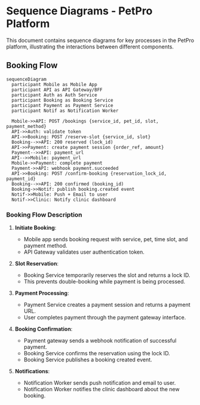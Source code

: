 # Sequence Diagrams - PetPro Platform

This document contains sequence diagrams for key processes in the PetPro platform, illustrating the interactions between different components.

## Booking Flow

```mermaid
sequenceDiagram
  participant Mobile as Mobile App
  participant API as API Gateway/BFF
  participant Auth as Auth Service
  participant Booking as Booking Service
  participant Payment as Payment Service
  participant Notif as Notification Worker

  Mobile->>API: POST /bookings {service_id, pet_id, slot, payment_method}
  API->>Auth: validate token
  API->>Booking: POST /reserve-slot {service_id, slot}
  Booking-->>API: 200 reserved (lock_id)
  API->>Payment: create payment session {order_ref, amount}
  Payment-->>API: payment_url
  API-->>Mobile: payment_url
  Mobile->>Payment: complete payment
  Payment->>API: webhook payment.succeeded
  API->>Booking: POST /confirm-booking {reservation_lock_id, payment_id}
  Booking-->>API: 200 confirmed (booking_id)
  Booking->>Notif: publish booking.created event
  Notif->>Mobile: Push + Email to user
  Notif->>Clinic: Notify clinic dashboard
```

### Booking Flow Description

1. **Initiate Booking**: 
   - Mobile app sends booking request with service, pet, time slot, and payment method.
   - API Gateway validates user authentication token.

2. **Slot Reservation**:
   - Booking Service temporarily reserves the slot and returns a lock ID.
   - This prevents double-booking while payment is being processed.

3. **Payment Processing**:
   - Payment Service creates a payment session and returns a payment URL.
   - User completes payment through the payment gateway interface.

4. **Booking Confirmation**:
   - Payment gateway sends a webhook notification of successful payment.
   - Booking Service confirms the reservation using the lock ID.
   - Booking Service publishes a booking created event.

5. **Notifications**:
   - Notification Worker sends push notification and email to user.
   - Notification Worker notifies the clinic dashboard about the new booking.
